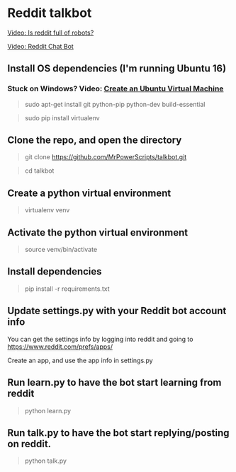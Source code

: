 # Reddit talkbot

[Video: Is reddit full of robots?](https://www.youtube.com/watch?v=8DrOERA5FGc)


[Video: Reddit Chat Bot](https://www.youtube.com/watch?v=KgWsqKkDEtI)

## Install OS dependencies (I'm running Ubuntu 16)
### Stuck on Windows? Video: [Create an Ubuntu Virtual Machine](https://www.youtube.com/watch?v=WfP1VeXYksM)

> sudo apt-get install git python-pip python-dev build-essential 

> sudo pip install virtualenv

## Clone the repo, and open the directory
> git clone https://github.com/MrPowerScripts/talkbot.git

> cd talkbot

## Create a python virtual environment
> virtualenv venv

## Activate the python virtual environment
> source venv/bin/activate

## Install dependencies
> pip install -r requirements.txt

## Update settings.py with your Reddit bot account info
You can get the settings info by logging into reddit and going to https://www.reddit.com/prefs/apps/

Create an app, and use the app info in settings.py

## Run learn.py to have the bot start learning from reddit
> python learn.py

## Run talk.py to have the bot start replying/posting on reddit.
> python talk.py
